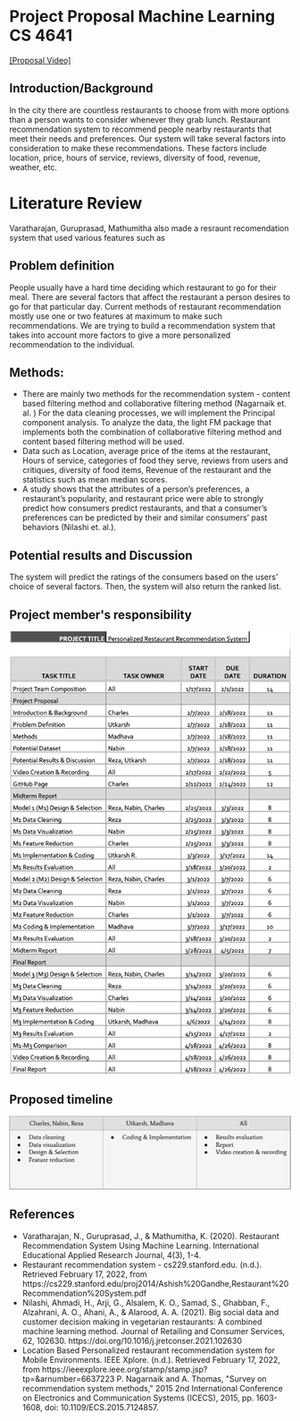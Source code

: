 # Project Proposal Machine Learning CS 4641



[[Proposal Video]](https://www.youtube.com/watch?v=yKE7-i9g_zU)

## Introduction/Background

<div> In the city there are countless restaurants to choose from with more options than a person wants to consider whenever they grab lunch. Restaurant recommendation system to recommend people nearby restaurants that meet their needs and preferences. Our system will take several factors into consideration to make these recommendations. These factors include location, price, hours of service, reviews, diversity of food, revenue, weather, etc. </div>

# Literature Review
Varatharajan, Guruprasad, Mathumitha also made a resraunt recomendation system that used various features such as 


## Problem definition

<div> People usually have a hard time deciding which restaurant to go for their meal. There are several factors that affect the restaurant a person desires to go for that particular day. Current methods of restaurant recommendation mostly use one or two features at maximum to make such recommendations. We are trying to build a recommendation system that takes into account more factors to give a more personalized recommendation to the individual. </div>

## Methods: 
<ul>
  <li>There are mainly two methods for the recommendation system - content based filtering method and collaborative filtering method (Nagarnaik et. al. ) 
For the data cleaning processes, we will implement the Principal component analysis. To analyze the data, the light FM package that implements both the combination of collaborative filtering method and content based filtering method will be used.</li>
<li>Data such as Location, average price of the items at the restaurant, Hours of service, categories of food they serve, reviews from users and critiques, diversity of food items, Revenue of the restaurant and the statistics such as mean median scores.</li>
<li>A study shows that the attributes of a person’s preferences, a restaurant’s popularity, and restaurant price were able to strongly predict how consumers predict restaurants, and that a consumer’s preferences can be predicted by their and similar consumers’ past behaviors (Nilashi et. al.).</li>

  
</ul>

## Potential results and Discussion 

<div> The system will predict the ratings of the consumers based on the users’ choice of several factors. Then, the system will also return the ranked list. </div>

## Project member's responsibility
![Team member's responsibility](ProposedTimeline.png)


## Proposed timeline
![Project Proposal Timeline](TeamResponsibility.png)

## References 

<ul>
<li>Varatharajan, N., Guruprasad, J., & Mathumitha, K. (2020). Restaurant Recommendation System Using Machine Learning. International Educational Applied Research Journal, 4(3), 1-4.</li>
<li>Restaurant recommendation system - cs229.stanford.edu. (n.d.). Retrieved February 17, 2022, from https://cs229.stanford.edu/proj2014/Ashish%20Gandhe,Restaurant%20Recommendation%20System.pdf</li>
<li>Nilashi, Ahmadi, H., Arji, G., Alsalem, K. O., Samad, S., Ghabban, F., Alzahrani, A. O., Ahani, A., & Alarood, A. A. (2021). Big social data and customer decision making in vegetarian restaurants: A combined machine learning method. Journal of Retailing and Consumer Services, 62, 102630. https://doi.org/10.1016/j.jretconser.2021.102630</li>
<li>Location Based Personalized restaurant recommendation system for Mobile Environments. IEEE Xplore. (n.d.). Retrieved February 17, 2022, from https://ieeexplore.ieee.org/stamp/stamp.jsp?tp=&arnumber=6637223 
P. Nagarnaik and A. Thomas, "Survey on recommendation system methods," 2015 2nd International Conference on Electronics and Communication Systems (ICECS), 2015, pp. 1603-1608, doi: 10.1109/ECS.2015.7124857.</li>
</ul>

